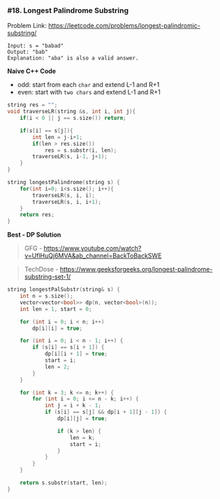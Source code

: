 ### #18. Longest Palindrome Substring

Problem Link: https://leetcode.com/problems/longest-palindromic-substring/

```
Input: s = "babad"
Output: "bab"
Explanation: "aba" is also a valid answer.
```

**Naive C++ Code**
- odd: start from each `char` and extend L-1 and R+1
- even: start with `two chars` and extend L-1 and R+1

```cpp
string res = "";
void traverseLR(string &s, int i, int j){
    if(i < 0 || j == s.size()) return;

    if(s[i] == s[j]){
        int len = j-i+1;
        if(len > res.size())
            res = s.substr(i, len);
        traverseLR(s, i-1, j+1);
    }
}

string longestPalindrome(string s) {
    for(int i=0; i<s.size(); i++){
        traverseLR(s, i, i);
        traverseLR(s, i, i+1);
    }
    return res;
}
```

**Best - DP Solution**
> GFG - https://www.youtube.com/watch?v=UflHuQj6MVA&ab_channel=BackToBackSWE

> TechDose - https://www.geeksforgeeks.org/longest-palindrome-substring-set-1/

```cpp
string longestPalSubstr(string& s) {
    int n = s.size();
    vector<vector<bool>> dp(n, vector<bool>(n));
    int len = 1, start = 0;

    for (int i = 0; i < n; i++)
        dp[i][i] = true;

    for (int i = 0; i < n - 1; i++) {
        if (s[i] == s[i + 1]) {
            dp[i][i + 1] = true;
            start = i;
            len = 2;
        }
    }

    for (int k = 3; k <= n; k++) {
        for (int i = 0; i <= n - k; i++) {
            int j = i + k - 1;
            if (s[i] == s[j] && dp[i + 1][j - 1]) {
                dp[i][j] = true;

                if (k > len) {
                    len = k;
                    start = i;
                }
            }
        }
    }

    return s.substr(start, len);
}
```
